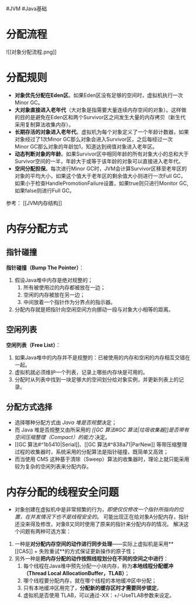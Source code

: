 #JVM #Java基础 
# 分配流程
![[对象分配流程.png]]                                                       

# 分配规则
-   **对象优先分配在Eden区**。如果Eden区没有足够的空间时，虚拟机执行一次Minor GC。
-   **大对象直接进入老年代**（大对象是指需要大量连续内存空间的对象）。这样做的目的是避免在Eden区和两个Survivor区之间发生大量的内存拷贝（新生代采用复制算法收集内存）。
-   **长期存活的对象进入老年代**。虚拟机为每个对象定义了一个年龄计数器，如果对象经过了1次Minor GC那么对象会进入Survivor区，之后每经过一次Minor GC那么对象的年龄加1，知道达到阀值对象进入老年区。
-   **动态判断对象的年龄**。如果Survivor区中相同年龄的所有对象大小的总和大于Survivor空间的一半，年龄大于或等于该年龄的对象可以直接进入老年代。
-  **空间分配担保**。每次进行Minor GC时，JVM会计算Survivor区移至老年区的对象的平均大小，如果这个值大于老年区的剩余值大小则进行一次Full GC，如果小于检查HandlePromotionFailure设置，如果true则只进行Monitor GC,如果false则进行Full GC。

参考：
[[JVM内存结构]]

# 内存分配方式
## 指针碰撞
**指针碰撞（Bump The Pointer）**：
1. 假设Java堆中内存是绝对规整的；
	1. 所有被使用过的内存都被放在一边；
	2. 空闲的内存被放在另一边；
	3. 中间放着一个指针作为分界点的指示器。
2. 分配内存就是把指针向空闲空间方向挪动一段与对象大小相等的距离。

## 空闲列表
**空闲列表（Free List）**：
1. 如果Java堆中的内存并不是规整的：已被使用的内存和空闲的内存相互交错在一起。
2. 虚拟机就必须维护一个列表，记录上哪些内存块是可用的。
3. 分配时从列表中找到一块足够大的空间划分给对象实例，并更新列表上的记录。

## 分配方式选择
- 选择哪种分配方式由 *Java 堆是否规整*决定；
- 而 Java 堆是否规整又由所采用的 *[[GC 算法#GC 算法|垃圾收集器]]是否带有空间压缩整理（Compact）的能力* 决定。
- [[GC 算法#^1b5410|Serial]]、[[GC 算法#^838a71|ParNew]] 等带压缩整理过程的收集器时，系统采用的分配算法是指针碰撞，既简单又高效；
- 而当使用 CMS 这种基于清除（Sweep）算法的收集器时，理论上就只能采用较为复杂的空闲列表来分配内存。


# 内存分配的线程安全问题
- 对象创建在虚拟机中是非常频繁的行为，*即使仅仅修改一个指针所指向的位置，在并发情况下也不是线程安全的*。
	可能出现正在给对象A分配内存，指针还没来得及修改，对象B又同时使用了原来的指针来分配内存的情况。
解决这个问题有两种可选方案：
1. 一种是**对分配内存空间的动作进行同步处理**——实际上虚拟机是采用**[[CAS]] + 失败重试**的方式保证更新操作的原子性；
2. 另外一种是**把内存分配的动作按照线程划分在不同的空间之中进行**：
	1. 每个线程在Java堆中预先分配一小块内存，称为**本地线程分配缓冲（Thread Local AllocationBuffer，TLAB）**；
	2. 哪个线程要分配内存，就在哪个线程的本地缓冲区中分配；
	3. 只有本地缓冲区用完了，**分配新的缓存区时才需要同步锁定**。
	4. 虚拟机是否使用 TLAB，可以通过-XX：+/-UseTLAB参数来设定。

